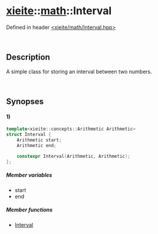 # [xieite](../xieite.md)\:\:[math](../math.md)\:\:Interval
Defined in header [<xieite/math/Interval.hpp>](../../include/xieite/math/Interval.hpp)

&nbsp;

## Description
A simple class for storing an interval between two numbers.

&nbsp;

## Synopses
#### 1)
```cpp
template<xieite::concepts::Arithmetic Arithmetic>
struct Interval {
    Arithmetic start;
    Arithmetic end;

    constexpr Interval(Arithmetic, Arithmetic);
};
```
##### Member variables
- start
- end
##### Member functions
- [Interval](./Interval/constructor.md)
